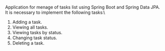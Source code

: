 Application for menage of tasks list using Spring Boot and Spring Data JPA.\
It is necessary to implement the following tasks:\
1. Adding a task.  
2. Viewing all tasks.  
3. Viewing tasks by status.  
4. Changing task status.  
5. Deleting a task.  
